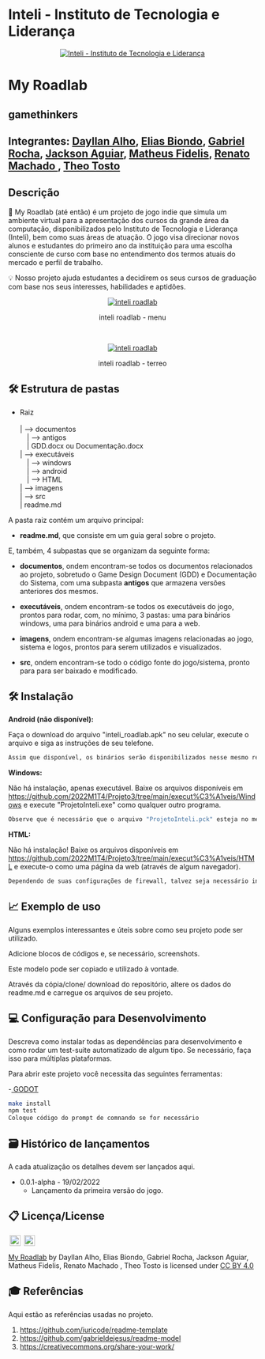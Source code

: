 # Inteli - Instituto de Tecnologia e Liderança 

<p align="center">
<a href= "https://www.inteli.edu.br/"><img src="https://www.inteli.edu.br/wp-content/uploads/2021/08/20172028/marca_1-2.png" alt="Inteli - Instituto de Tecnologia e Liderança" border="0"></a>
</p>

# My Roadlab

## gamethinkers

## Integrantes: <a href="https://www.linkedin.com/in/dayllan-souza-0a0592124/">Dayllan Alho</a>, <a href="https://www.linkedin.com/in/eliasbiondo/">Elias Biondo</a>, <a href="https://www.linkedin.com/in/gabriel-rocha-113385231/">Gabriel Rocha</a>, <a href="https://www.linkedin.com/in/jackson-aguiar/">Jackson Aguiar</a>, <a href="https://www.linkedin.com/in/matheus-fidelis-680520232/">Matheus Fidelis</a>, <a href="https://www.linkedin.com/in/renato-silva-machado-28530a231/">Renato Machado </a>, <a href="#">Theo Tosto</a>

## Descrição

📜 My Roadlab (até então) é um projeto de jogo indie que simula um ambiente virtual para a apresentação dos cursos da grande área da computação, disponibilizados pelo Instituto de Tecnologia e Liderança (Inteli), bem como suas áreas de atuação. O jogo visa direcionar novos alunos e estudantes do primeiro ano da instituição para uma escolha consciente de curso com base no entendimento dos termos atuais do mercado e perfil de trabalho.

💡 Nosso projeto ajuda estudantes a decidirem os seus cursos de graduação com base nos seus interesses, habilidades e aptidões.

<p align="center">
<a href= "https://github.com/2022M1T4/Projeto3"><img src="https://i.imgur.com/3VvRvRV.png" alt="inteli roadlab" border="0"></a>
<p align="center">inteli roadlab - menu</p>
</p>
<BR>

<p align="center">
<a href= "https://github.com/2022M1T4/Projeto3"><img src="https://i.imgur.com/oXR9ZNg.png" alt="inteli roadlab" border="0"></a>
<p align="center">inteli roadlab -   terreo</p>
</p>

## 🛠 Estrutura de pastas

- Raiz<br><br>
| --> documentos<br>
  &emsp;| --> antigos<br>
  &emsp;| GDD.docx ou Documentação.docx<br>
| --> executáveis<br>
  &emsp;| --> windows<br>
  &emsp;| --> android<br>
  &emsp;| --> HTML<br>
| --> imagens<br>
| --> src<br>
| readme.md<br>

A pasta raiz contém um arquivo principal:

- <b>readme.md</b>, que consiste em um guia geral sobre o projeto.

E, também, 4 subpastas que se organizam da seguinte forma:

- <b>documentos</b>, ondem encontram-se todos os documentos relacionados ao projeto, sobretudo o Game Design Document (GDD) e Documentação do Sistema, com uma subpasta <b>antigos</b> que armazena versões anteriores dos mesmos.

- <b>executáveis</b>, ondem encontram-se todos os executáveis do jogo, prontos para rodar, com, no mínimo, 3 pastas: uma para binários windows, uma para binários android e uma para a web.

- <b>imagens</b>, ondem encontram-se algumas imagens relacionadas ao jogo, sistema e logos, prontos para serem utilizados e visualizados.

- <b>src</b>, ondem encontram-se todo o código fonte do jogo/sistema, pronto para para ser baixado e modificado.

## 🛠 Instalação

<b>Android (não disponível):</b>

Faça o download do arquivo "inteli_roadlab.apk" no seu celular, execute o arquivo e siga as instruções de seu telefone.

```sh
Assim que disponível, os binários serão disponibilizados nesse mesmo repositório.
```

<b>Windows:</b>

Não há instalação, apenas executável. Baixe os arquivos disponíveis em https://github.com/2022M1T4/Projeto3/tree/main/execut%C3%A1veis/Windows e execute "ProjetoInteli.exe" como qualquer outro programa.

```sh
Observe que é necessário que o arquivo "ProjetoInteli.pck" esteja no mesmo diretório que "ProjetoInteli.exe".
```

<b>HTML:</b>

Não há instalação! Baixe os arquivos disponíveis em https://github.com/2022M1T4/Projeto3/tree/main/execut%C3%A1veis/HTML e execute-o como uma página da web (através de algum navegador).

```sh
Dependendo de suas configurações de firewall, talvez seja necessário instaurar um web service como xampp ou wampp para que o jogo rode localmente.
```

## 📈 Exemplo de uso

Alguns exemplos interessantes e úteis sobre como seu projeto pode ser utilizado.

Adicione blocos de códigos e, se necessário, screenshots.

Este modelo pode ser copiado e utilizado à vontade.

Através da cópia/clone/ download do repositório, altere os dados do readme.md e carregue os arquivos de seu projeto.

## 💻 Configuração para Desenvolvimento

Descreva como instalar todas as dependências para desenvolvimento e como rodar um test-suite automatizado de algum tipo. Se necessário, faça isso para múltiplas plataformas.

Para abrir este projeto você necessita das seguintes ferramentas:

-<a href="https://godotengine.org/download"> GODOT</a>

```sh
make install
npm test
Coloque código do prompt de comnando se for necessário
```

## 🗃 Histórico de lançamentos

A cada atualização os detalhes devem ser lançados aqui.

* 0.0.1-alpha - 19/02/2022
    * Lançamento da primeira versão do jogo.

## 📋 Licença/License

<img style="height:22px!important;margin-left:3px;vertical-align:text-bottom;" src="https://mirrors.creativecommons.org/presskit/icons/cc.svg?ref=chooser-v1"> <img style="height:22px!important;margin-left:3px;vertical-align:text-bottom;" src="https://mirrors.creativecommons.org/presskit/icons/by.svg?ref=chooser-v1">
<p xmlns:cc="http://creativecommons.org/ns#" xmlns:dct="http://purl.org/dc/terms/"><a property="dct:title" rel="cc:attributionURL" href="https://github.com/eliasbiondo/inteli-game/">My Roadlab</a> by <span property="cc:attributionName">Dayllan Alho, Elias Biondo, Gabriel Rocha, Jackson Aguiar, Matheus Fidelis, Renato Machado , Theo Tosto</span> is licensed under <a href="http://creativecommons.org/licenses/by/4.0/?ref=chooser-v1" target="_blank" rel="license noopener noreferrer" style="display:inline-block;">CC BY 4.0</a></p>

## 🎓 Referências

Aqui estão as referências usadas no projeto.

1. <https://github.com/iuricode/readme-template>
2. <https://github.com/gabrieldejesus/readme-model>
3. <https://creativecommons.org/share-your-work/>
